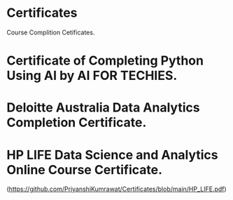 # Certificates
Course Complition Cetificates.
# Certificate of Completing Python Using AI by AI FOR TECHIES.
# Deloitte Australia Data Analytics Completion Certificate.
# HP LIFE Data Science and Analytics Online Course Certificate.
(https://github.com/PriyanshiKumrawat/Certificates/blob/main/HP_LIFE.pdf)
